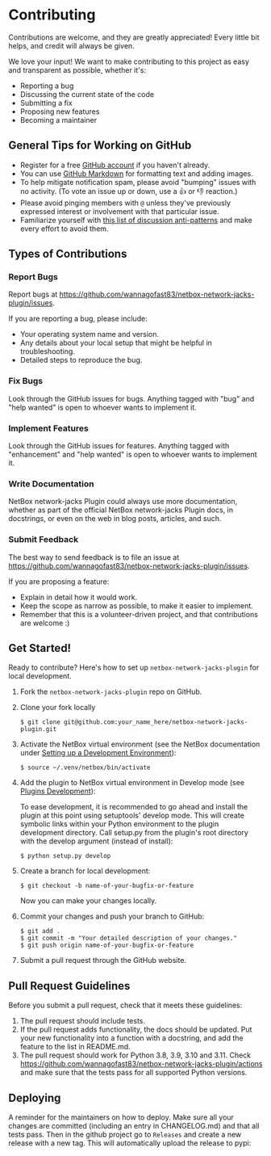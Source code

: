 # Contributing

Contributions are welcome, and they are greatly appreciated! Every little bit
helps, and credit will always be given.

We love your input! We want to make contributing to this project as easy and transparent as possible, whether it's:

- Reporting a bug
- Discussing the current state of the code
- Submitting a fix
- Proposing new features
- Becoming a maintainer

## General Tips for Working on GitHub

* Register for a free [GitHub account](https://github.com/signup) if you haven't already.
* You can use [GitHub Markdown](https://docs.github.com/en/get-started/writing-on-github/getting-started-with-writing-and-formatting-on-github/basic-writing-and-formatting-syntax) for formatting text and adding images.
* To help mitigate notification spam, please avoid "bumping" issues with no activity. (To vote an issue up or down, use a :thumbsup: or :thumbsdown: reaction.)
* Please avoid pinging members with `@` unless they've previously expressed interest or involvement with that particular issue.
* Familiarize yourself with [this list of discussion anti-patterns](https://github.com/bradfitz/issue-tracker-behaviors) and make every effort to avoid them.

## Types of Contributions

### Report Bugs

Report bugs at https://github.com/wannagofast83/netbox-network-jacks-plugin/issues.

If you are reporting a bug, please include:

* Your operating system name and version.
* Any details about your local setup that might be helpful in troubleshooting.
* Detailed steps to reproduce the bug.

### Fix Bugs

Look through the GitHub issues for bugs. Anything tagged with "bug" and "help
wanted" is open to whoever wants to implement it.

### Implement Features

Look through the GitHub issues for features. Anything tagged with "enhancement"
and "help wanted" is open to whoever wants to implement it.

### Write Documentation

NetBox network-jacks Plugin could always use more documentation, whether as part of the
official NetBox network-jacks Plugin docs, in docstrings, or even on the web in blog posts,
articles, and such.

### Submit Feedback

The best way to send feedback is to file an issue at https://github.com/wannagofast83/netbox-network-jacks-plugin/issues.

If you are proposing a feature:

* Explain in detail how it would work.
* Keep the scope as narrow as possible, to make it easier to implement.
* Remember that this is a volunteer-driven project, and that contributions
  are welcome :)

## Get Started!

Ready to contribute? Here's how to set up `netbox-network-jacks-plugin` for local development.

1. Fork the `netbox-network-jacks-plugin` repo on GitHub.
2. Clone your fork locally

    ```
    $ git clone git@github.com:your_name_here/netbox-network-jacks-plugin.git
    ```

3. Activate the NetBox virtual environment (see the NetBox documentation under [Setting up a Development Environment](https://docs.netbox.dev/en/stable/development/getting-started/)):

    ```
    $ source ~/.venv/netbox/bin/activate
    ```

4. Add the plugin to NetBox virtual environment in Develop mode (see [Plugins Development](https://docs.netbox.dev/en/stable/plugins/development/)):

    To ease development, it is recommended to go ahead and install the plugin at this point using setuptools' develop mode. This will create symbolic links within your Python environment to the plugin development directory. Call setup.py from the plugin's root directory with the develop argument (instead of install):

    ```
    $ python setup.py develop
    ```

5. Create a branch for local development:

    ```
    $ git checkout -b name-of-your-bugfix-or-feature
    ```

    Now you can make your changes locally.

6. Commit your changes and push your branch to GitHub:

    ```
    $ git add .
    $ git commit -m "Your detailed description of your changes."
    $ git push origin name-of-your-bugfix-or-feature
    ```

7. Submit a pull request through the GitHub website.

## Pull Request Guidelines

Before you submit a pull request, check that it meets these guidelines:

1. The pull request should include tests.
2. If the pull request adds functionality, the docs should be updated. Put
   your new functionality into a function with a docstring, and add the
   feature to the list in README.md.
3. The pull request should work for Python 3.8, 3.9, 3.10 and 3.11. Check
   https://github.com/wannagofast83/netbox-network-jacks-plugin/actions
   and make sure that the tests pass for all supported Python versions.


## Deploying

A reminder for the maintainers on how to deploy.
Make sure all your changes are committed (including an entry in CHANGELOG.md) and that all tests pass.
Then in the github project go to `Releases` and create a new release with a new tag.  This will automatically upload the release to pypi:
